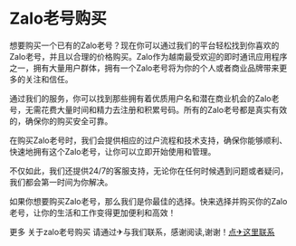 # Zalo老号购买

想要购买一个已有的Zalo老号？现在你可以通过我们的平台轻松找到你喜欢的Zalo老号，并且以合理的价格购买。Zalo作为越南最受欢迎的即时通讯应用程序之一，拥有大量用户群体，拥有一个Zalo老号将为你的个人或者商业品牌带来更多的关注和信任。

通过我们的服务，你可以找到那些拥有着优质用户名和潜在商业机会的Zalo老号，无需花费大量时间和精力去注册和积累号码。所有的Zalo老号都是真实有效的，确保你的购买安全可靠。

在购买Zalo老号时，我们会提供相应的过户流程和技术支持，确保你能够顺利、快速地拥有这个Zalo老号，让你可以立即开始使用和管理。

不仅如此，我们还提供24/7的客服支持，无论你在任何时候遇到问题或者疑问，我们都会第一时间为你解决。

如果你想要购买Zalo老号，那么我们是你最佳的选择。快来选择并购买你的Zalo老号，让你的生活和工作变得更加便利和高效！

更多 关于zalo老号购买 请通过✈与我们联系，感谢阅读,谢谢！[点✈这里联系](https://jiema.k02.cc)